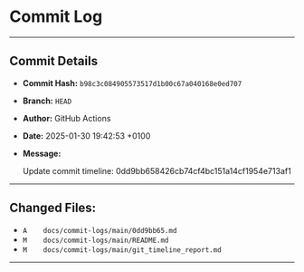# Commit Log

---

## Commit Details

- **Commit Hash:**   `b98c3c084905573517d1b00c67a040168e0ed707`
- **Branch:**        `HEAD`
- **Author:**        GitHub Actions
- **Date:**          2025-01-30 19:42:53 +0100
- **Message:**

  Update commit timeline: 0dd9bb658426cb74cf4bc151a14cf1954e713af1

---

## Changed Files:

- `A	docs/commit-logs/main/0dd9bb65.md`
- `M	docs/commit-logs/main/README.md`
- `M	docs/commit-logs/main/git_timeline_report.md`

---
